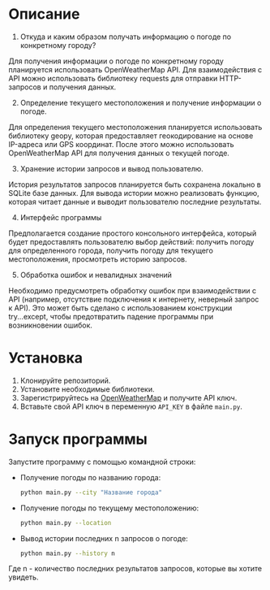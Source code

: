 # Описание

1. Откуда и каким образом получать информацию о погоде по конкретному городу?

Для получения информации о погоде по конкретному городу планируется использовать OpenWeatherMap API. Для взаимодействия с API можно использовать библиотеку requests для отправки HTTP-запросов и получения данных.

2. Определение текущего местоположения и получение информации о погоде.

Для определения текущего местоположения планируется использовать библиотеку geopy, которая предоставляет геокодирование на основе IP-адреса или GPS координат. После этого можно использовать OpenWeatherMap API для получения данных о текущей погоде.

3. Хранение истории запросов и вывод пользователю.

История результатов запросов планируется быть сохранена локально в SQLite базе данных. Для вывода истории можно реализовать функцию, которая читает данные и выводит пользователю последние результаты.

4. Интерфейс программы

Предполагается создание простого консольного интерфейса, который будет предоставлять пользователю выбор действий: получить погоду для определенного города, получить погоду для текущего местоположения, просмотреть историю запросов.

5. Обработка ошибок и невалидных значений

Необходимо предусмотреть обработку ошибок при взаимодействии с API (например, отсутствие подключения к интернету, неверный запрос к API). Это может быть сделано с использованием конструкции try...except, чтобы предотвратить падение программы при возникновении ошибок.

# Установка

1. Клонируйте репозиторий.
2. Установите необходимые библиотеки.
3. Зарегистрируйтесь на [OpenWeatherMap](https://openweathermap.org/) и получите API ключ.
4. Вставьте свой API ключ в переменную `API_KEY` в файле `main.py`.

# Запуск программы

Запустите программу с помощью командной строки:

  - Получение погоды по названию города:
    ```bash
    python main.py --city "Название города"
    ```

  - Получение погоды по текущему местоположению:
    ```bash
    python main.py --location
    ```

  - Вывод истории последних n запросов о погоде:
    ```bash
    python main.py --history n
    ```

  Где n - количество последних результатов запросов, которые вы хотите увидеть.
